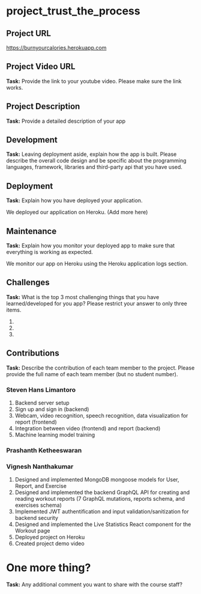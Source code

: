 # project_trust_the_process

## Project URL

https://burnyourcalories.herokuapp.com

## Project Video URL

**Task:** Provide the link to your youtube video. Please make sure the link works. 

## Project Description

**Task:** Provide a detailed description of your app

## Development

**Task:** Leaving deployment aside, explain how the app is built. Please describe the overall code design and be specific about the programming languages, framework, libraries and third-party api that you have used. 

## Deployment

**Task:** Explain how you have deployed your application.

We deployed our application on Heroku. (Add more here)

## Maintenance

**Task:** Explain how you monitor your deployed app to make sure that everything is working as expected.

We monitor our app on Heroku using the Heroku application logs section.

## Challenges

**Task:** What is the top 3 most challenging things that you have learned/developed for you app? Please restrict your answer to only three items. 

1. 
2. 
3. 

## Contributions

**Task:** Describe the contribution of each team member to the project. Please provide the full name of each team member (but no student number).

### Steven Hans Limantoro
1. Backend server setup
2. Sign up and sign in (backend)
3. Webcam, video recognition, speech recognition, data visualization for report (frontend)
4. Integration between video (frontend) and report (backend) 
5. Machine learning model training 


### Prashanth Ketheeswaran



### Vignesh Nanthakumar
1. Designed and implemented MongoDB mongoose models for User, Report, and Exercise
2. Designed and implemented the backend GraphQL API for creating and reading workout reports (7 GraphQL mutations, reports schema, and exercises schema)
3. Implemented JWT authentification and input validation/sanitization for backend security
4. Designed and implemented the Live Statistics React component for the Workout page
5. Deployed project on Heroku
6. Created project demo video

# One more thing? 

**Task:** Any additional comment you want to share with the course staff? 

